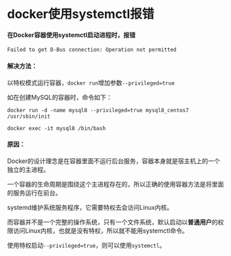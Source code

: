 docker使用systemctl报错
=====

#### 在Docker容器使用systemctl启动进程时，报错
```
Failed to get D-Bus connection: Operation not permitted
```
#### 解决方法：
以特权模式运行容器，`docker run`增加参数`--privileged=true`

如在创建MySQL的容器时，命令如下：
```
docker run -d -name mysql8 --privileged=true mysql8_centos7 /usr/sbin/init

docker exec -it mysql8 /bin/bash
```

#### 原因：
Docker的设计理念是在容器里面不运行后台服务，容器本身就是宿主机上的一个独立的主进程。

一个容器的生命周期是围绕这个主进程存在的，所以正确的使用容器方法是将里面的服务运行在前台。

systemd维护系统服务程序，它需要特权去会访问Linux内核。

而容器并不是一个完整的操作系统，只有一个文件系统，默认启动以**普通用户**的权限访问Linux内核，也就是没有特权，所以就不能用systemctl命令。

使用特权启动`--privileged=true`，则可以使用`systemctl`。
